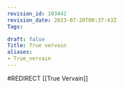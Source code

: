 ```yaml
---
revision_id: 103442
revision_date: 2023-07-20T00:37:43Z
Tags:

draft: false
Title: True vervain
aliases:
- True_vervain
---
```

#REDIRECT [[True Vervain]]